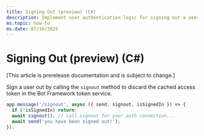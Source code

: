 ```yaml
---
title: Signing Out (preview) (C#)
description: Implement user authentication logic for signing out a user using Teams AI Library for C#.
ms.topic: how-to
ms.date: 07/16/2025
---
```

# Signing Out (preview) (C#)

[This article is prerelease documentation and is subject to change.]

Sign a user out by calling the `signout` method to discard the cached access token in the Bot Framework token service.

```ts
app.message('/signout', async ({ send, signout, isSignedIn }) => {
  if (!isSignedIn) return;
  await signout(); // call signout for your auth connection...
  await send('you have been signed out!');
});
```